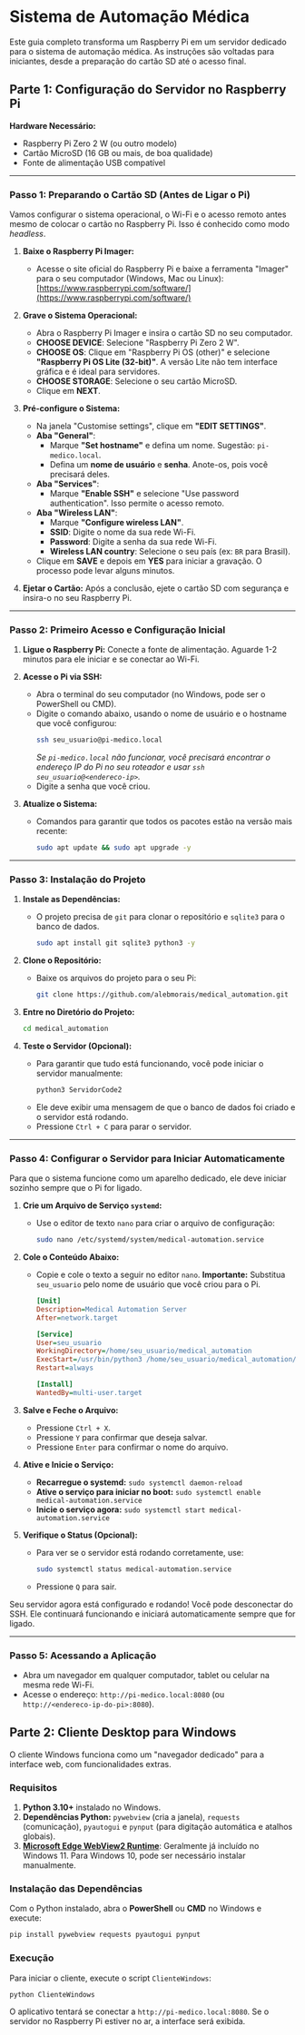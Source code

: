 # Sistema de Automação Médica

Este guia completo transforma um Raspberry Pi em um servidor dedicado para o sistema de automação médica. As instruções são voltadas para iniciantes, desde a preparação do cartão SD até o acesso final.

## Parte 1: Configuração do Servidor no Raspberry Pi

**Hardware Necessário:**
*   Raspberry Pi Zero 2 W (ou outro modelo)
*   Cartão MicroSD (16 GB ou mais, de boa qualidade)
*   Fonte de alimentação USB compatível

---

### Passo 1: Preparando o Cartão SD (Antes de Ligar o Pi)

Vamos configurar o sistema operacional, o Wi-Fi e o acesso remoto antes mesmo de colocar o cartão no Raspberry Pi. Isso é conhecido como modo *headless*.

1.  **Baixe o Raspberry Pi Imager:**
    *   Acesse o site oficial do Raspberry Pi e baixe a ferramenta "Imager" para o seu computador (Windows, Mac ou Linux):
        [https://www.raspberrypi.com/software/](https://www.raspberrypi.com/software/)

2.  **Grave o Sistema Operacional:**
    *   Abra o Raspberry Pi Imager e insira o cartão SD no seu computador.
    *   **CHOOSE DEVICE**: Selecione "Raspberry Pi Zero 2 W".
    *   **CHOOSE OS**: Clique em "Raspberry Pi OS (other)" e selecione **"Raspberry Pi OS Lite (32-bit)"**. A versão Lite não tem interface gráfica e é ideal para servidores.
    *   **CHOOSE STORAGE**: Selecione o seu cartão MicroSD.
    *   Clique em **NEXT**.

3.  **Pré-configure o Sistema:**
    *   Na janela "Customise settings", clique em **"EDIT SETTINGS"**.
    *   **Aba "General"**:
        *   Marque **"Set hostname"** e defina um nome. Sugestão: `pi-medico.local`.
        *   Defina um **nome de usuário** e **senha**. Anote-os, pois você precisará deles.
    *   **Aba "Services"**:
        *   Marque **"Enable SSH"** e selecione "Use password authentication". Isso permite o acesso remoto.
    *   **Aba "Wireless LAN"**:
        *   Marque **"Configure wireless LAN"**.
        *   **SSID**: Digite o nome da sua rede Wi-Fi.
        *   **Password**: Digite a senha da sua rede Wi-Fi.
        *   **Wireless LAN country**: Selecione o seu país (ex: `BR` para Brasil).
    *   Clique em **SAVE** e depois em **YES** para iniciar a gravação. O processo pode levar alguns minutos.

4.  **Ejetar o Cartão:** Após a conclusão, ejete o cartão SD com segurança e insira-o no seu Raspberry Pi.

---

### Passo 2: Primeiro Acesso e Configuração Inicial

1.  **Ligue o Raspberry Pi:** Conecte a fonte de alimentação. Aguarde 1-2 minutos para ele iniciar e se conectar ao Wi-Fi.

2.  **Acesse o Pi via SSH:**
    *   Abra o terminal do seu computador (no Windows, pode ser o PowerShell ou CMD).
    *   Digite o comando abaixo, usando o nome de usuário e o hostname que você configurou:
        ```bash
        ssh seu_usuario@pi-medico.local
        ```
        *Se `pi-medico.local` não funcionar, você precisará encontrar o endereço IP do Pi no seu roteador e usar `ssh seu_usuario@<endereco-ip>`.*
    *   Digite a senha que você criou.

3.  **Atualize o Sistema:**
    *   Comandos para garantir que todos os pacotes estão na versão mais recente:
        ```bash
        sudo apt update && sudo apt upgrade -y
        ```

---

### Passo 3: Instalação do Projeto

1.  **Instale as Dependências:**
    *   O projeto precisa de `git` para clonar o repositório e `sqlite3` para o banco de dados.
        ```bash
        sudo apt install git sqlite3 python3 -y
        ```

2.  **Clone o Repositório:**
    *   Baixe os arquivos do projeto para o seu Pi:
        ```bash
        git clone https://github.com/alebmorais/medical_automation.git
        ```

3.  **Entre no Diretório do Projeto:**
    ```bash
    cd medical_automation
    ```

4.  **Teste o Servidor (Opcional):**
    *   Para garantir que tudo está funcionando, você pode iniciar o servidor manualmente:
        ```bash
        python3 ServidorCode2
        ```
    *   Ele deve exibir uma mensagem de que o banco de dados foi criado e o servidor está rodando.
    *   Pressione `Ctrl + C` para parar o servidor.

---

### Passo 4: Configurar o Servidor para Iniciar Automaticamente

Para que o sistema funcione como um aparelho dedicado, ele deve iniciar sozinho sempre que o Pi for ligado.

1.  **Crie um Arquivo de Serviço `systemd`:**
    *   Use o editor de texto `nano` para criar o arquivo de configuração:
        ```bash
        sudo nano /etc/systemd/system/medical-automation.service
        ```

2.  **Cole o Conteúdo Abaixo:**
    *   Copie e cole o texto a seguir no editor `nano`. **Importante:** Substitua `seu_usuario` pelo nome de usuário que você criou para o Pi.

        ```ini
        [Unit]
        Description=Medical Automation Server
        After=network.target

        [Service]
        User=seu_usuario
        WorkingDirectory=/home/seu_usuario/medical_automation
        ExecStart=/usr/bin/python3 /home/seu_usuario/medical_automation/ServidorCode2
        Restart=always

        [Install]
        WantedBy=multi-user.target
        ```

3.  **Salve e Feche o Arquivo:**
    *   Pressione `Ctrl + X`.
    *   Pressione `Y` para confirmar que deseja salvar.
    *   Pressione `Enter` para confirmar o nome do arquivo.

4.  **Ative e Inicie o Serviço:**
    *   **Recarregue o systemd:** `sudo systemctl daemon-reload`
    *   **Ative o serviço para iniciar no boot:** `sudo systemctl enable medical-automation.service`
    *   **Inicie o serviço agora:** `sudo systemctl start medical-automation.service`

5.  **Verifique o Status (Opcional):**
    *   Para ver se o servidor está rodando corretamente, use:
        ```bash
        sudo systemctl status medical-automation.service
        ```
    *   Pressione `Q` para sair.

Seu servidor agora está configurado e rodando! Você pode desconectar do SSH. Ele continuará funcionando e iniciará automaticamente sempre que for ligado.

---

### Passo 5: Acessando a Aplicação

*   Abra um navegador em qualquer computador, tablet ou celular na mesma rede Wi-Fi.
*   Acesse o endereço: `http://pi-medico.local:8080` (ou `http://<endereco-ip-do-pi>:8080`).

## Parte 2: Cliente Desktop para Windows

O cliente Windows funciona como um "navegador dedicado" para a interface web, com funcionalidades extras.

### Requisitos

1.  **Python 3.10+** instalado no Windows.
2.  **Dependências Python:** `pywebview` (cria a janela), `requests` (comunicação), `pyautogui` e `pynput` (para digitação automática e atalhos globais).
3.  **[Microsoft Edge WebView2 Runtime](https://developer.microsoft.com/en-us/microsoft-edge/webview2/)**: Geralmente já incluído no Windows 11. Para Windows 10, pode ser necessário instalar manualmente.

### Instalação das Dependências

Com o Python instalado, abra o **PowerShell** ou **CMD** no Windows e execute:

```bash
pip install pywebview requests pyautogui pynput
```

### Execução

Para iniciar o cliente, execute o script `ClienteWindows`:

```bash
python ClienteWindows
```

O aplicativo tentará se conectar a `http://pi-medico.local:8080`. Se o servidor no Raspberry Pi estiver no ar, a interface será exibida.


